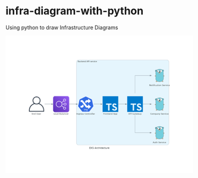 # infra-diagram-with-python
Using python to draw Infrastructure Diagrams

![Diagram Generated](./eks_architecture.png)